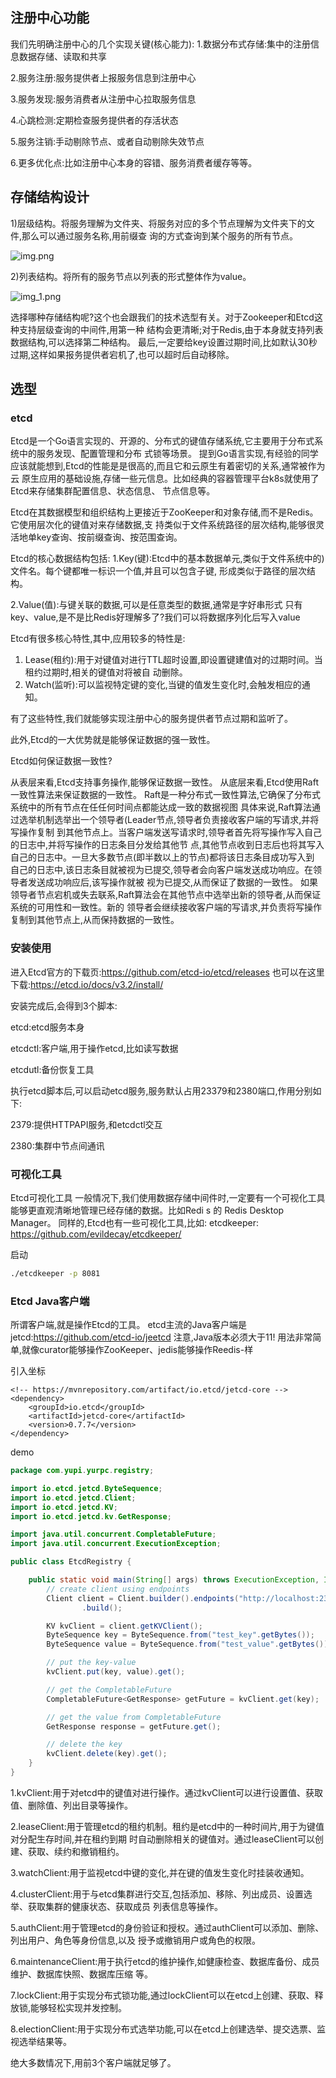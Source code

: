 ## 注册中心功能

我们先明确注册中心的几个实现关键(核心能力):
1.数据分布式存储:集中的注册信息数据存储、读取和共享

2.服务注册:服务提供者上报服务信息到注册中心

3.服务发现:服务消费者从注册中心拉取服务信息

4.心跳检测:定期检查服务提供者的存活状态

5.服务注销:手动剔除节点、或者自动剔除失效节点

6.更多优化点:比如注册中心本身的容错、服务消费者缓存等等。

## 存储结构设计

1)层级结构。将服务理解为文件夹、将服务对应的多个节点理解为文件夹下的文件,那么可以通过服务名称,用前缀查
询的方式查询到某个服务的所有节点。

![img.png](img.png)

2)列表结构。将所有的服务节点以列表的形式整体作为value。

![img_1.png](img_1.png)

选择哪种存储结构呢?这个也会跟我们的技术选型有关。对于Zookeeper和Etcd这种支持层级查询的中间件,用第一种
结构会更清晰;对于Redis,由于本身就支持列表数据结构,可以选择第二种结构。
最后,一定要给key设置过期时间,比如默认30秒过期,这样如果报务提供者宕机了,也可以超时后自动移除。

## 选型

### etcd

Etcd是一个Go语言实现的、开源的、分布式的键值存储系统,它主要用于分布式系统中的服务发现、配置管理和分布
式锁等场景。
提到Go语言实现,有经验的同学应该就能想到,Etcd的性能是是很高的,而且它和云原生有着密切的关系,通常被作为云
原生应用的基础设施,存储一些元信息。比如经典的容器管理平台k8s就使用了Etcd来存储集群配置信息、状态信息、
节点信息等。

Etcd在其数据模型和组织结构上更接近于ZooKeeper和对象存储,而不是Redis。它使用层次化的键值对来存储数据,支
持类似于文件系统路径的层次结构,能够很灵活地单key查询、按前缀查询、按范围查询。


Etcd的核心数据结构包括:
1.Key(键):Etcd中的基本数据单元,类似于文件系统中的)文件名。每个键都唯一标识一个值,并且可以包含子键,
形成类似于路径的层次结构。

2.Value(值):与键关联的数据,可以是任意类型的数据,通常是字好串形式
只有key、value,是不是比Redis好理解多了?我们可以将数据序列化后写入value

Etcd有很多核心特性,其中,应用较多的特性是:
1. Lease(租约):用于对键值对进行TTL超时设置,即设置键建值对的过期时间。当租约过期时,相关的键值对将被自
   动删除。
2. Watch(监听):可以监视特定键的变化,当键的值发生变化时,会触发相应的通知。 


有了这些特性,我们就能够实现注册中心的服务提供者节点过期和监听了。

此外,Etcd的一大优势就是能够保证数据的强一致性。

Etcd如何保证数据一致性?

从表层来看,Etcd支持事务操作,能够保证数据一致性。
从底层来看,Etcd使用Raft一致性算法来保证数据的一致性。
Raft是一种分布式一致性算法,它确保了分布式系统中的所有节点在任任何时间点都能达成一致的数据视图
具体来说,Raft算法通过选举机制选举出一个领导者(Leader节点,领导者负责接收客户端的写请求,并将写操作复制
到其他节点上。当客户端发送写请求时,领导者首先将写操作写入自己的日志中,并将写操作的日志条目分发给其他节
点,其他节点收到日志后也将其写入自己的日志中。一旦大多数节点(即半数以上的节点)都将该日志条目成功写入到
自己的日志中,该日志条目就被视为已提交,领导者会向客户端发送成功响应。在领导者发送成功响应后,该写操作就被
视为已提交,从而保证了数据的一致性。
如果领导者节点宕机或失去联系,Raft算法会在其他节点中选举出新的领导者,从而保证系统的可用性和一致性。新的
领导者会继续接收客户端的写请求,并负责将写操作复制到其他节点上,从而保持数据的一致性。

### 安装使用

进入Etcd官方的下载页:https://github.com/etcd-io/etcd/releases
也可以在这里下载:https://etcd.io/docs/v3.2/install/

安装完成后,会得到3个脚本:

etcd:etcd服务本身

etcdctl:客户端,用于操作etcd,比如读写数据

etcdutl:备份恢复工具


执行etcd脚本后,可以启动etcd服务,服务默认占用23379和2380端口,作用分别如下:

2379:提供HTTPAPI服务,和etcdctl交互

2380:集群中节点间通讯


### 可视化工具

Etcd可视化工具
一般情况下,我们使用数据存储中间件时,一定要有一个可视化工具能够更直观清晰地管理已经存储的数据。比如Redi
s 的 Redis Desktop Manager。
同样的,Etcd也有一些可视化工具,比如:
etcdkeeper: https://github.com/evildecay/etcdkeeper/

启动
```bash
./etcdkeeper -p 8081
```


### Etcd Java客户端
所谓客户端,就是操作Etcd的工具。
etcd主流的Java客户端是jetcd:https://github.com/etcd-io/jeetcd
注意,Java版本必须大于11!
用法非常简单,就像curator能够操作ZooKeeper、jedis能够操作Reedis-样

引入坐标
```
<!-- https://mvnrepository.com/artifact/io.etcd/jetcd-core -->
<dependency>
    <groupId>io.etcd</groupId>
    <artifactId>jetcd-core</artifactId>
    <version>0.7.7</version>
</dependency>

```

demo
```java
package com.yupi.yurpc.registry;

import io.etcd.jetcd.ByteSequence;
import io.etcd.jetcd.Client;
import io.etcd.jetcd.KV;
import io.etcd.jetcd.kv.GetResponse;

import java.util.concurrent.CompletableFuture;
import java.util.concurrent.ExecutionException;

public class EtcdRegistry {

    public static void main(String[] args) throws ExecutionException, InterruptedException {
        // create client using endpoints
        Client client = Client.builder().endpoints("http://localhost:2379")
                .build();

        KV kvClient = client.getKVClient();
        ByteSequence key = ByteSequence.from("test_key".getBytes());
        ByteSequence value = ByteSequence.from("test_value".getBytes());

        // put the key-value
        kvClient.put(key, value).get();

        // get the CompletableFuture
        CompletableFuture<GetResponse> getFuture = kvClient.get(key);

        // get the value from CompletableFuture
        GetResponse response = getFuture.get();

        // delete the key
        kvClient.delete(key).get();
    }
}

```


1.kvClient:用于对etcd中的键值对进行操作。通过kvClient可以进行设置值、获取值、删除值、列出目录等操作。 

2.leaseClient:用于管理etcd的租约机制。租约是etcd中的一种时间片,用于为键值对分配生存时间,并在租约到期
时自动删除相关的键值对。通过leaseClient可以创建、获取、续约和撤销租约。

3.watchClient:用于监视etcd中键的变化,并在键的值发生变化时挂装收通知。

4.clusterClient:用于与etcd集群进行交互,包括添加、移除、列出成员、设置选举、获取集群的健康状态、获取成员
列表信息等操作。

5.authClient:用于管理etcd的身份验证和授权。通过authClient可以添加、删除、列出用户、角色等身份信息,以及
授予或撤销用户或角色的权限。

6.maintenanceClient:用于执行etcd的维护操作,如健康检查、数据库备份、成员维护、数据库快照、数据库压缩
等。

7.lockClient:用于实现分布式锁功能,通过lockClient可以在etcd上创建、获取、释放锁,能够轻松实现并发控制。

8.electionClient:用于实现分布式选举功能,可以在etcd上创建选举、提交选票、监视选举结果等。

绝大多数情况下,用前3个客户端就足够了。